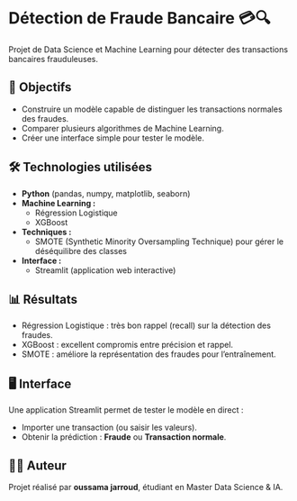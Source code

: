 # Détection de Fraude Bancaire 💳🔍

Projet de Data Science et Machine Learning pour détecter des transactions bancaires frauduleuses.

## 🚀 Objectifs
- Construire un modèle capable de distinguer les transactions normales des fraudes.
- Comparer plusieurs algorithmes de Machine Learning.
- Créer une interface simple pour tester le modèle.

## 🛠️ Technologies utilisées
- **Python** (pandas, numpy, matplotlib, seaborn)
- **Machine Learning :**
  - Régression Logistique
  - XGBoost
- **Techniques :**
  - SMOTE (Synthetic Minority Oversampling Technique) pour gérer le déséquilibre des classes
- **Interface :**
  - Streamlit (application web interactive)

## 📊 Résultats
- Régression Logistique : très bon rappel (recall) sur la détection des fraudes.
- XGBoost : excellent compromis entre précision et rappel.
- SMOTE : améliore la représentation des fraudes pour l’entraînement.

## 🖥️ Interface
Une application Streamlit permet de tester le modèle en direct :
- Importer une transaction (ou saisir les valeurs).
- Obtenir la prédiction : **Fraude** ou **Transaction normale**.

## 👨‍💻 Auteur
Projet réalisé par **oussama jarroud**, étudiant en Master Data Science & IA.
